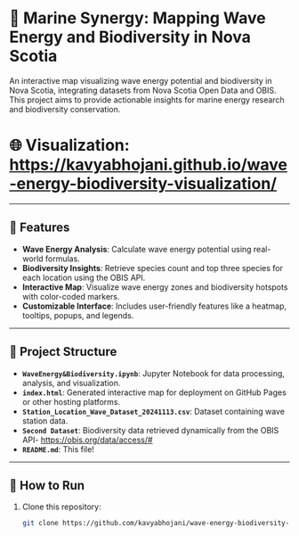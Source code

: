 # 🌊 Marine Synergy: Mapping Wave Energy and Biodiversity in Nova Scotia

An interactive map visualizing wave energy potential and biodiversity in Nova Scotia, integrating datasets from Nova Scotia Open Data and OBIS. This project aims to provide actionable insights for marine energy research and biodiversity conservation.

# 🌐 Visualization: https://kavyabhojani.github.io/wave-energy-biodiversity-visualization/
---

## 🌟 Features
- **Wave Energy Analysis**: Calculate wave energy potential using real-world formulas.
- **Biodiversity Insights**: Retrieve species count and top three species for each location using the OBIS API.
- **Interactive Map**: Visualize wave energy zones and biodiversity hotspots with color-coded markers.
- **Customizable Interface**: Includes user-friendly features like a heatmap, tooltips, popups, and legends.

---

## 📁 Project Structure
- **`WaveEnergy&Biodiversity.ipynb`**: Jupyter Notebook for data processing, analysis, and visualization.
- **`index.html`**: Generated interactive map for deployment on GitHub Pages or other hosting platforms.
- **`Station_Location_Wave_Dataset_20241113.csv`**: Dataset containing wave station data.
- **`Second Dataset`**: Biodiversity data retrieved dynamically from the OBIS API- https://obis.org/data/access/# 
- **`README.md`**: This file!

---

## 🚀 How to Run
1. Clone this repository:
   ```bash
   git clone https://github.com/kavyabhojani/wave-energy-biodiversity-visualization.git
